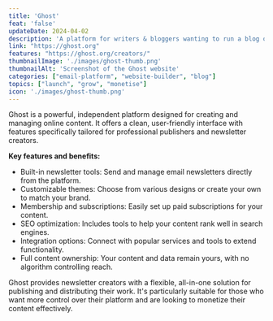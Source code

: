 ```yaml
---
title: 'Ghost'
feat: 'false'
updateDate: 2024-04-02
description: 'A platform for writers & bloggers wanting to run a blog or newsletter and monetize it with memberships.'
link: "https://ghost.org"
features: "https://ghost.org/creators/"
thumbnailImage: './images/ghost-thumb.png'
thumbnailAlt: 'Screenshot of the Ghost website'
categories: ["email-platform", "website-builder", "blog"]
topics: ["launch", "grow", "monetise"]
icon: './images/ghost-thumb.png'
---
```



Ghost is a powerful, independent platform designed for creating and managing online content. It offers a clean, user-friendly interface with features specifically tailored for professional publishers and newsletter creators.

<b>Key features and benefits:</b>

- Built-in newsletter tools: Send and manage email newsletters directly from the platform.
- Customizable themes: Choose from various designs or create your own to match your brand.
- Membership and subscriptions: Easily set up paid subscriptions for your content.
- SEO optimization: Includes tools to help your content rank well in search engines.
- Integration options: Connect with popular services and tools to extend functionality.
- Full content ownership: Your content and data remain yours, with no algorithm controlling reach.

Ghost provides newsletter creators with a flexible, all-in-one solution for publishing and distributing their work. It's particularly suitable for those who want more control over their platform and are looking to monetize their content effectively.



